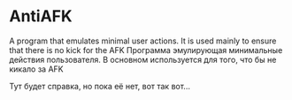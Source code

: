 # AntiAFK
A program that emulates minimal user actions. It is used mainly to ensure that there is no kick for the AFK
Программа эмулирующая минимальные действия пользователя. В основном используется для того, что бы не кикало за AFK

Тут будет справка, но пока её нет, вот так вот...
